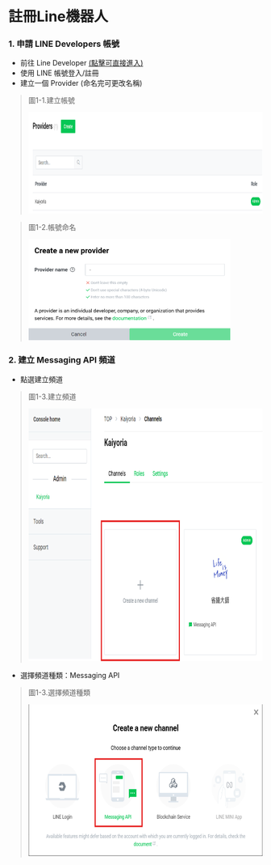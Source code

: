 # 註冊Line機器人

### 1. 申請 LINE Developers 帳號
* 前往 Line Developer [(點擊可直接進入)](https://developers.line.biz/zh-hant/)
* 使用 LINE 帳號登入/註冊
* 建立一個 Provider (命名完可更改名稱)

>圖1-1.建立帳號
>
><img src="圖片/RAG_01.png" alt="RAG流程圖" width="800" height="200"/>

>圖1-2.帳號命名
>
><img src="圖片/RAG_02.png" alt="RAG流程圖" width="400" height="200"/>

### 2. 建立 Messaging API 頻道
* 點選建立頻道

>圖1-3.建立頻道
>
><img src="圖片/RAG_03.png" alt="RAG流程圖" width="800" height="500"/>

* 選擇頻道種類：Messaging API

>圖1-3.選擇頻道種類
>
><img src="圖片/RAG_04.png" alt="RAG流程圖" width="600" height="300"/>




